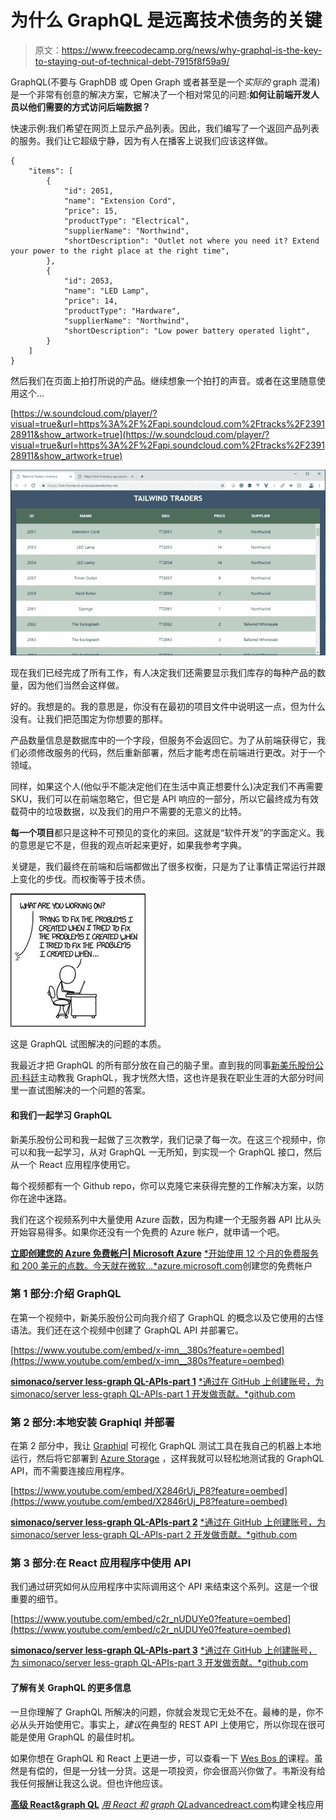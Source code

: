 # 为什么 GraphQL 是远离技术债务的关键

> 原文：<https://www.freecodecamp.org/news/why-graphql-is-the-key-to-staying-out-of-technical-debt-7915f8f59a9/>

GraphQL(不要与 GraphDB 或 Open Graph 或者甚至是一个*实际的* graph 混淆)是一个非常有创意的解决方案，它解决了一个相对常见的问题:**如何让前端开发人员以他们需要的方式访问后端数据？**

快速示例:我们希望在网页上显示产品列表。因此，我们编写了一个返回产品列表的服务。我们让它超级宁静，因为有人在播客上说我们应该这样做。

```
{
    "items": [
        {
            "id": 2051,
            "name": "Extension Cord",
            "price": 15,
            "productType": "Electrical",
            "supplierName": "Northwind",
            "shortDescription": "Outlet not where you need it? Extend your power to the right place at the right time",
        },
        {
            "id": 2053,
            "name": "LED Lamp",
            "price": 14,
            "productType": "Hardware",
            "supplierName": "Northwind",
            "shortDescription": "Low power battery operated light",
        }
    ]
}
```

然后我们在页面上拍打所说的产品。继续想象一个拍打的声音。或者在这里随意使用这个…

[https://w.soundcloud.com/player/?visual=true&url=https%3A%2F%2Fapi.soundcloud.com%2Ftracks%2F239128911&show_artwork=true](https://w.soundcloud.com/player/?visual=true&url=https%3A%2F%2Fapi.soundcloud.com%2Ftracks%2F239128911&show_artwork=true)

![1*DPtCGHJIWOH2gZJi1ZApAw](img/19616180ed866d6dad226aeb8fe66f22.png)

现在我们已经完成了所有工作，有人决定我们还需要显示我们库存的每种产品的数量，因为他们当然会这样做。

好的。我想是的。我的意思是，你没有在最初的项目文件中说明这一点，但为什么没有。让我们把范围定为你想要的那样。

产品数量信息是数据库中的一个字段，但服务不会返回它。为了从前端获得它，我们必须修改服务的代码，然后重新部署，然后才能考虑在前端进行更改。对于一个领域。

同样，如果这个人(他似乎不能决定他们在生活中真正想要什么)决定我们不再需要 SKU，我们可以在前端忽略它，但它是 API 响应的一部分，所以它最终成为有效载荷中的垃圾数据，以及我们的用户不需要的无意义的比特。

**每一个项目**都只是这种不可预见的变化的来回。这就是“软件开发”的字面定义。我的意思是它不是，但我的观点听起来更好，如果我参考字典。

关键是，我们最终在前端和后端都做出了很多权衡，只是为了让事情正常运行并跟上变化的步伐。而权衡等于技术债。

![0*LQSVhGCpmMOzBdSq](img/3814b858e0d686cd9d82532d649b2c58.png)

这是 GraphQL 试图解决的问题的本质。

我最近才把 GraphQL 的所有部分放在自己的脑子里。直到我的同事[新美乐股份公司·科廷](https://twitter.com/simona_cotin)主动教我 GraphQL，我才恍然大悟，这也许是我在职业生涯的大部分时间里一直试图解决的一个问题的答案。

#### 和我们一起学习 GraphQL

新美乐股份公司和我一起做了三次教学，我们记录了每一次。在这三个视频中，你可以和我一起学习，从对 GraphQL 一无所知，到实现一个 GraphQL 接口，然后从一个 React 应用程序使用它。

每个视频都有一个 Github repo，你可以克隆它来获得完整的工作解决方案，以防你在途中迷路。

我们在这个视频系列中大量使用 Azure 函数，因为构建一个无服务器 API 比从头开始容易得多。如果你还没有一个免费的 Azure 帐户，就申请一个吧。

[**立即创建您的 Azure 免费帐户| Microsoft Azure**](https://azure.microsoft.com/free/?WT.mc_id=video-youtube-sicotin)
[*开始使用 12 个月的免费服务和 200 美元的点数。今天就在微软…*azure.microsoft.com](https://azure.microsoft.com/free/?WT.mc_id=video-youtube-sicotin)创建您的免费帐户

### 第 1 部分:介绍 GraphQL

在第一个视频中，新美乐股份公司向我介绍了 GraphQL 的概念以及它使用的古怪语法。我们还在这个视频中创建了 GraphQL API 并部署它。

[https://www.youtube.com/embed/x-imn__380s?feature=oembed](https://www.youtube.com/embed/x-imn__380s?feature=oembed)

[**simonaco/server less-graph QL-APIs-part 1**](https://github.com/simonaco/serverless-graphql-apis-part1)
[*通过在 GitHub 上创建账号，为 simonaco/server less-graph QL-APIs-part 1 开发做贡献。*github.com](https://github.com/simonaco/serverless-graphql-apis-part1)

### 第 2 部分:本地安装 Graphiql 并部署

在第 2 部分中，我让 [Graphiql](https://github.com/graphql/graphiql) 可视化 GraphQL 测试工具在我自己的机器上本地运行，然后将它部署到 [Azure Storage](https://code.visualstudio.com/tutorials/static-website/getting-started?WT.mc_id=freecodecamp-blog-sicotin) ，这样我就可以轻松地测试我的 GraphQL API，而不需要连接应用程序。

[https://www.youtube.com/embed/X2846rUj_P8?feature=oembed](https://www.youtube.com/embed/X2846rUj_P8?feature=oembed)

[**simonaco/server less-graph QL-APIs-part 2**](https://github.com/simonaco/serverless-graphql-apis-part2)
[*通过在 GitHub 上创建账号，为 simonaco/server less-graph QL-APIs-part 2 开发做贡献。*github.com](https://github.com/simonaco/serverless-graphql-apis-part2)

### 第 3 部分:在 React 应用程序中使用 API

我们通过研究如何从应用程序中实际调用这个 API 来结束这个系列。这是一个很重要的细节。

[https://www.youtube.com/embed/c2r_nUDUYe0?feature=oembed](https://www.youtube.com/embed/c2r_nUDUYe0?feature=oembed)

[**simonaco/server less-graph QL-APIs-part 3**](https://github.com/simonaco/serverless-graphql-apis-part3)
[*通过在 GitHub 上创建账号，为 simonaco/server less-graph QL-APIs-part 3 开发做贡献。*github.com](https://github.com/simonaco/serverless-graphql-apis-part3)

#### 了解有关 GraphQL 的更多信息

一旦你理解了 GraphQL 所解决的问题，你就会发现它无处不在。最棒的是，你不必从头开始使用它。事实上，*建议*在典型的 REST API 上使用它，所以你现在很可能是使用 GraphQL 的最佳时机。

如果你想在 GraphQL 和 React 上更进一步，可以查看一下 [Wes Bos 的](https://twitter.com/wesbos)课程。虽然是有偿的，但是一分钱一分货。这是一项投资，你会很高兴你做了。韦斯没有给我任何报酬让我这么说。但也许他应该。

[**高级 React&graph QL**](https://advancedreact.com/)
[*用 React 和 graph QL*advancedreact.com](https://advancedreact.com/)构建全栈应用